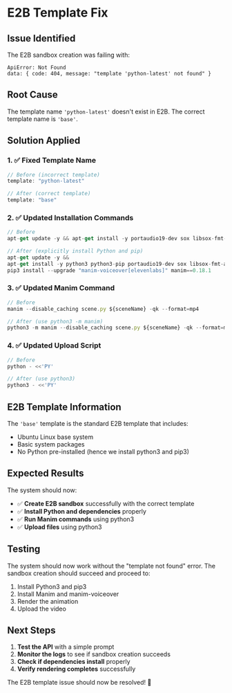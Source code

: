 # E2B Template Fix

## Issue Identified
The E2B sandbox creation was failing with:
```
ApiError: Not Found
data: { code: 404, message: "template 'python-latest' not found" }
```

## Root Cause
The template name `'python-latest'` doesn't exist in E2B. The correct template name is `'base'`.

## Solution Applied

### 1. ✅ Fixed Template Name
```typescript
// Before (incorrect template)
template: "python-latest"

// After (correct template)
template: "base"
```

### 2. ✅ Updated Installation Commands
```typescript
// Before
apt-get update -y && apt-get install -y portaudio19-dev sox libsox-fmt-all gettext && pip install --upgrade "manim-voiceover[elevenlabs]" manim==0.18.1

// After (explicitly install Python and pip)
apt-get update -y && 
apt-get install -y python3 python3-pip portaudio19-dev sox libsox-fmt-all gettext && 
pip3 install --upgrade "manim-voiceover[elevenlabs]" manim==0.18.1
```

### 3. ✅ Updated Manim Command
```typescript
// Before
manim --disable_caching scene.py ${sceneName} -qk --format=mp4

// After (use python3 -m manim)
python3 -m manim --disable_caching scene.py ${sceneName} -qk --format=mp4
```

### 4. ✅ Updated Upload Script
```typescript
// Before
python - <<'PY'

// After (use python3)
python3 - <<'PY'
```

## E2B Template Information

The `'base'` template is the standard E2B template that includes:
- Ubuntu Linux base system
- Basic system packages
- No Python pre-installed (hence we install python3 and pip3)

## Expected Results

The system should now:
- ✅ **Create E2B sandbox** successfully with the correct template
- ✅ **Install Python and dependencies** properly
- ✅ **Run Manim commands** using python3
- ✅ **Upload files** using python3

## Testing

The system should now work without the "template not found" error. The sandbox creation should succeed and proceed to:
1. Install Python3 and pip3
2. Install Manim and manim-voiceover
3. Render the animation
4. Upload the video

## Next Steps

1. **Test the API** with a simple prompt
2. **Monitor the logs** to see if sandbox creation succeeds
3. **Check if dependencies install** properly
4. **Verify rendering completes** successfully

The E2B template issue should now be resolved! 🎉
